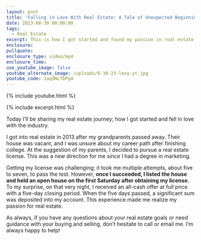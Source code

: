 ```yaml
---
layout: post
title: 'Falling in Love With Real Estate: A Tale of Unexpected Beginnings'
date: 2023-08-30 00:00:00
tags:
  - Real Estate
excerpt: This is how I got started and found my passion in real estate.
enclosure:
pullquote:
enclosure_type: video/mp4
enclosure_time:
use_youtube_image: false
youtube_alternate_image: /uploads/8-30-23-levy-yt.jpg
youtube_code: 1aqdNLTbPg4
---
```

{% include youtube.html %}

{% include excerpt.html %}

Today I’ll be sharing my real estate journey; how I got started and fell in love with the industry.

I got into real estate in 2013 after my grandparents passed away. Their house was vacant, and I was unsure about my career path after finishing college. At the suggestion of my parents, I decided to pursue a real estate license. This was a new direction for me since I had a degree in marketing.

Getting my license was challenging; it took me multiple attempts, about five to seven, to pass the test. However, **once I succeeded, I listed the house and held an open house on the first Saturday after obtaining my license.** To my surprise, on that very night, I received an all-cash offer at full price with a five-day closing period. When the five days passed, a significant sum was deposited into my account. This experience made me realize my passion for real estate.

As always, if you have any questions about your real estate goals or need guidance with your buying and selling, don’t hesitate to call or email me. I’m always happy to help!